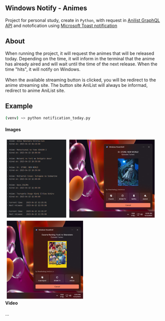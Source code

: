 ## Windows Notify - Animes
Project for personal study, create in `Python`, 
with request in [Anilist GraphQL API](https://github.com/AniList/ApiV2-GraphQL-Docs)
and notofication using [Microsoft Toast notification](https://learn.microsoft.com/en-us/windows/apps/design/shell/tiles-and-notifications/toast-ux-guidance)

## About
When running the project, it will request the animes that will be released today. 
Depending on the time, it will inform in the terminal that the anime has already aired and will wait until the time of the next release.
When the time "hits", it will notify on Windows.
<br><br>
When the available streaming button is clicked, you will be redirect to the anime streaming site. 
The button site AniList will always be informad, redirect to anime AniList site.

## Example
```bash
(venv) ~> python notification_today.py
```
#### Images
<div style="align-items: center; float: left;">
  <img src="/img/doc/terminal_info.png" alt="Terminal informations." style="float: left; padding: 5px; height: 250px;"/>
  <img src="/img/doc/notify_dr_stone_ep2.png" alt="Windows notification Dr. Stone Ep 2" style="float: left; padding: 5px; height: 250px;"/>
  <img src="/img/doc/notify_bojji_ep1.png" alt="Windows notification Ousama Ranking Ep 1" style="float: left; padding: 5px; height: 250px;"/>
</div>

#### Video
...
